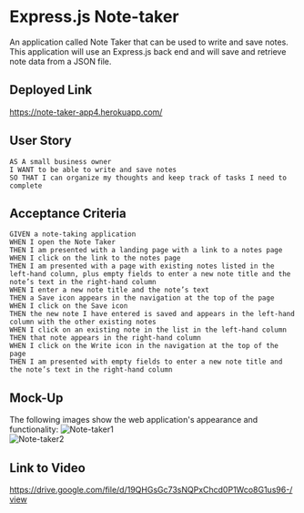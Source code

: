 # Express.js  Note-taker
An application called Note Taker that can be used to write and save notes. This application will use an Express.js back end and will save and retrieve note data from a JSON file. 

## Deployed Link 
https://note-taker-app4.herokuapp.com/ 
<br  />



## User Story

```
AS A small business owner
I WANT to be able to write and save notes
SO THAT I can organize my thoughts and keep track of tasks I need to complete
```


## Acceptance Criteria

```
GIVEN a note-taking application
WHEN I open the Note Taker
THEN I am presented with a landing page with a link to a notes page
WHEN I click on the link to the notes page
THEN I am presented with a page with existing notes listed in the left-hand column, plus empty fields to enter a new note title and the note’s text in the right-hand column
WHEN I enter a new note title and the note’s text
THEN a Save icon appears in the navigation at the top of the page
WHEN I click on the Save icon
THEN the new note I have entered is saved and appears in the left-hand column with the other existing notes
WHEN I click on an existing note in the list in the left-hand column
THEN that note appears in the right-hand column
WHEN I click on the Write icon in the navigation at the top of the page
THEN I am presented with empty fields to enter a new note title and the note’s text in the right-hand column
```
## Mock-Up

The following images show the web application's appearance and functionality: 
![Note-taker1](https://user-images.githubusercontent.com/72904217/107186919-1c3a1b80-6a20-11eb-9f6e-64d58d37f4c7.PNG) <br  />
![Note-taker2](https://user-images.githubusercontent.com/72904217/107186927-1f350c00-6a20-11eb-93fb-53325e8c66ed.PNG)


## Link to Video
https://drive.google.com/file/d/19QHGsGc73sNQPxChcd0P1Wco8G1us96-/view 
<br  />

